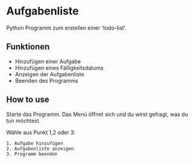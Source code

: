 # Aufgabenliste

Python Programm zum erstellen einer 'todo-list'.

## Funktionen

* Hinzufügen einer Aufgabe
* Hinzufügen eines Fälligkeitsdatums
* Anzeigen der Aufgabenliste
* Beenden des Programms

## How to use

Starte das Programm. Das Menü öffnet sich und du wirst gefragt, was du tun möchtest.

Wähle aus Punkt 1,2 oder 3:

    1. Aufgabe hinzufügen
    2. Aufgabenliste anzeigen
    3. Programm beenden